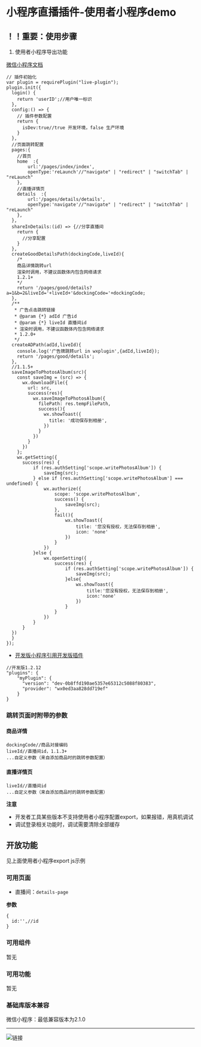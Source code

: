 # 小程序直播插件-使用者小程序demo

## ！！重要：使用步骤

1. 使用者小程序导出功能

[微信小程序文档](https://developers.weixin.qq.com/miniprogram/dev/framework/plugin/using.html#%E5%AF%BC%E5%87%BA%E5%88%B0%E6%8F%92%E4%BB%B6)

```
// 插件初始化
var plugin = requirePlugin("live-plugin");
plugin.init({
  login() {
    return 'userID';//用户唯一标识
  },
  config:() => {
    // 插件参数配置
    return {
      isDev:true//true 开发环境，false 生产环境
    }
  },
  //页面跳转配置
  pages:{
    //首页
    home  :{
        url:'/pages/index/index',
        openType:'reLaunch'//"navigate" | "redirect" | "switchTab" | "reLaunch"
    },
    //直播详情页
    details  :{
        url:'/pages/details/details',
        openType:'navigate'//"navigate" | "redirect" | "switchTab" | "reLaunch"
    },
  },
  shareInDetails:(id) => {//分享直播间
    return {
      //分享配置
    }
  },
  createGoodDetailsPath(dockingCode,liveId){
    /*
    商品详情跳转url
    渲染时调用，不建议函数体内包含网络请求
    1.2.1+
    */
    return '/pages/good/details?a=1&b=2&liveId='+liveId+'&dockingCode='+dockingCode;
  },
  /**
   * 广告点击跳转链接
   * @param {*} adId 广告id
   * @param {*} liveId 直播间id
   * 渲染时调用，不建议函数体内包含网络请求
   * 1.2.0+
   */
  createADPath(adId,liveId){
    console.log('广告牌跳转url in wxplugin',{adId,liveId});
    return '/pages/good/details';
  },
  //1.1.5+
  saveImageToPhotosAlbum(src){
    const saveImg = (src) => {
      wx.downloadFile({
        url: src,
        success(res){
          wx.saveImageToPhotosAlbum({
            filePath: res.tempFilePath,
            success(){
              wx.showToast({
                title: '成功保存到相册',
              })
            }
          })
        }
      })
    };
    wx.getSetting({
      success(res) {
          if (res.authSetting['scope.writePhotosAlbum']) {
              saveImg(src);
          } else if (res.authSetting['scope.writePhotosAlbum'] === undefined) {
              wx.authorize({
                  scope: 'scope.writePhotosAlbum',
                  success() {
                      saveImg(src);
                  },
                  fail(){
                      wx.showToast({
                          title: '您没有授权，无法保存到相册',
                          icon: 'none'
                      })
                  }
              })
          }else {
              wx.openSetting({
                  success(res) {
                      if (res.authSetting['scope.writePhotosAlbum']) {
                          saveImg(src);
                      }else{
                          wx.showToast({
                              title:'您没有授权，无法保存到相册',
                              icon:'none'
                          })
                      }
                  }
              })
          }
      }
  })
  }
});
```

- [开发版小程序引用开发版插件](https://developers.weixin.qq.com/miniprogram/dev/framework/plugin/development.html)

```
//开发版1.2.12
"plugins": {
    "myPlugin": {
      "version": "dev-0b8ffd190ae5357e65312c5088f80383",
      "provider": "wx0ed3aa828dd719ef"
    }
}
```

### 跳转页面时附带的参数

#### 商品详情

```
dockingCode//商品对接编码
liveId//直播间id，1.1.3+
...自定义参数（来自添加商品时的跳转参数配置）
```

#### 直播详情页

```
liveId//直播间id
...自定义参数（来自添加商品时的跳转参数配置）
```

**注意**

- 开发者工具某些版本不支持使用者小程序配置export，如果报错，用真机调试
- 调试登录相关功能时，调试需要清除全部缓存

## 开放功能

见上面使用者小程序export js示例

### 可用页面
- 直播间：`details-page`

**参数**

```
{
  id:'',//id
}
```

### 可用组件

暂无

### 可用功能

暂无

### 基础库版本兼容

微信小程序：最低兼容版本为2.1.0

-------------------
![链接](./example.jpeg)



